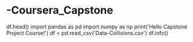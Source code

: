 # -Coursera_Capstone
df.head()
import pandas as pd
import numpy as np
print('Hello Capstone Project Course!')
df = pd.read_csv('Data-Collisions.csv')
df.info()
